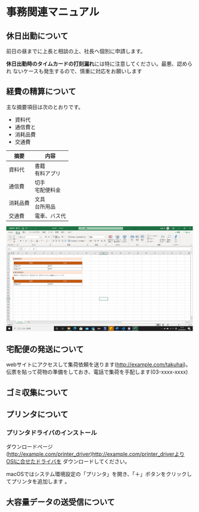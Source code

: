 # 事務関連マニュアル
## 休日出勤について
前日の昼までに上長と相談の上、社長へ個別に申請します。

**休日出勤時のタイムカードの打刻漏れ**には特に注意してください。最悪、認められ
ないケースも発生するので、慎重に対応をお願いします
## 経費の精算について
主な摘要項目は次のとおりです。
- 資料代
- 通信費と
- 消耗品費
- 交通費

|摘要 |内容
|--|--
|資料代  |書籍<br>有料アプリ
|通信費  |切手<br>宅配便料金
|消耗品費|文具<br>台所用品
|交通費 |電車、バス代|
![切手代](img/one_price.png)
## 宅配便の発送について
webサイトにアクセスして集荷依頼を送ります(http://example.com/takuhai)。
伝票を貼って荷物の準備をしておき、電話で集荷を手配します(03-xxxx-xxxx)  

## ゴミ収集について
## プリンタについて
### プリンタドライバのインストール
ダウンロードページ(http://example.com/printer_driver)http://example.com/printer_driverよりOSIに合せたドライバを
ダウンロードしてください。

macOSではシステム環境設定の「プリンタ」を開き、「＋」ボタンをクリックしてプリンタを追加します
。

## 大容量データの送受信について
